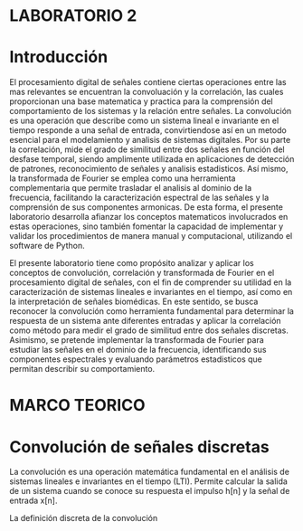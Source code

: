 # LABORATORIO 2

# Introducción 
El procesamiento digital de señales contiene ciertas operaciones entre las mas relevantes se encuentran la convoluación y la correlación, las cuales proporcionan una base matematica y practica para la comprensión del comportamiento de los sistemas y la relación entre señales. La convolución es una operación que describe como un sistema lineal e invariante en el tiempo responde a una señal de entrada, convirtiendose así en un metodo esencial para el modelamiento y analisis de sistemas digitales. Por su parte la correlación, mide el grado de similitud entre dos señales en función del desfase temporal, siendo amplimente utilizada en aplicaciones de detección de patrones, reconocimiento de señales y analisis estadisticos. 
Así mismo, la transformada de Fourier se emplea como una herramienta complementaria que permite trasladar el analisis al dominio de la frecuencia, facilitando la caracterización espectral de las señales y la comprensión de sus componentes armonicas. De esta forma, el presente laboratorio desarrolla afianzar los conceptos matematicos involucrados en estas operaciones, sino también fomentar la capacidad de implementar y validar los procedimientos de manera manual y computacional, utilizando el software de Python.

El presente laboratorio tiene como propósito analizar y aplicar los conceptos de convolución, correlación y transformada de Fourier en el procesamiento digital de señales, con el fin de comprender su utilidad en la caracterización de sistemas lineales e invariantes en el tiempo, así como en la interpretación de señales biomédicas. En este sentido, se busca reconocer la convolución como herramienta fundamental para determinar la respuesta de un sistema ante diferentes entradas y aplicar la correlación como método para medir el grado de similitud entre dos señales discretas. Asimismo, se pretende implementar la transformada de Fourier para estudiar las señales en el dominio de la frecuencia, identificando sus componentes espectrales y evaluando parámetros estadisticos que permitan describir su comportamiento.

# MARCO TEORICO 
# Convolución de señales discretas 

La convolución es una operación matemática fundamental en el análisis de sistemas lineales e invariantes en el tiempo (LTI). Permite calcular la salida de un sistema cuando se conoce su respuesta el impulso h[n] y la señal de entrada x[n].

La definición discreta de la convolución 

